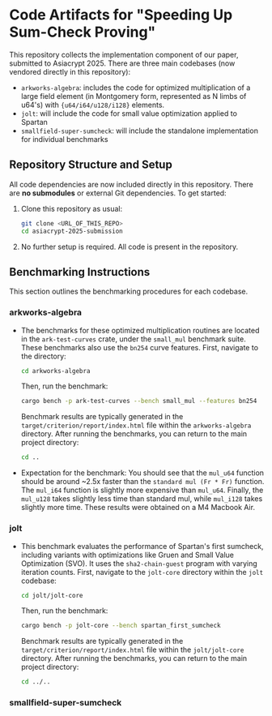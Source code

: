 # Code Artifacts for "Speeding Up Sum-Check Proving"

This repository collects the implementation component of our paper, submitted to Asiacrypt 2025. There are three main codebases (now vendored directly in this repository):

- `arkworks-algebra`: includes the code for optimized multiplication of a large field element (in Montgomery form, represented as N limbs of u64's) with `{u64/i64/u128/i128}` elements.
- `jolt`: will include the code for small value optimization applied to Spartan
- `smallfield-super-sumcheck`: will include the standalone implementation for individual benchmarks

## Repository Structure and Setup

All code dependencies are now included directly in this repository. There are **no submodules** or external Git dependencies. To get started:

1.  Clone this repository as usual:
    ```bash
    git clone <URL_OF_THIS_REPO>
    cd asiacrypt-2025-submission
    ```
2.  No further setup is required. All code is present in the repository.

## Benchmarking Instructions

This section outlines the benchmarking procedures for each codebase.

### arkworks-algebra

-   The benchmarks for these optimized multiplication routines are located in the `ark-test-curves` crate, under the `small_mul` benchmark suite. These benchmarks also use the `bn254` curve features.
    First, navigate to the directory:
    ```bash
    cd arkworks-algebra
    ```
    Then, run the benchmark:
    ```bash
    cargo bench -p ark-test-curves --bench small_mul --features bn254
    ```
    Benchmark results are typically generated in the `target/criterion/report/index.html` file within the `arkworks-algebra` directory.
    After running the benchmarks, you can return to the main project directory:
    ```bash
    cd ..
    ```
- Expectation for the benchmark: You should see that the `mul_u64` function should be around ~2.5x faster than the `standard mul (Fr * Fr)` function. The `mul_i64` function is slightly more expensive than `mul_u64`. Finally, the `mul_u128` takes slightly less time than standard mul, while `mul_i128` takes slightly more time. These results were obtained on a M4 Macbook Air.

### jolt

- This benchmark evaluates the performance of Spartan's first sumcheck, including variants with optimizations like Gruen and Small Value Optimization (SVO). It uses the `sha2-chain-guest` program with varying iteration counts.
    First, navigate to the `jolt-core` directory within the `jolt` codebase:
    ```bash
    cd jolt/jolt-core
    ```
    Then, run the benchmark:
    ```bash
    cargo bench -p jolt-core --bench spartan_first_sumcheck
    ```
    Benchmark results are typically generated in the `target/criterion/report/index.html` file within the `jolt/jolt-core` directory.
    After running the benchmarks, you can return to the main project directory:
    ```bash
    cd ../..
    ```

### smallfield-super-sumcheck


